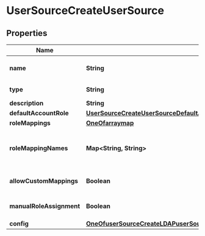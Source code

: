 

# UserSourceCreateUserSource

## Properties

Name | Type | Description | Notes
------------ | ------------- | ------------- | -------------
**name** | **String** | A name for the Identity Source | 
**type** | **String** | IDM type code | 
**description** | **String** | description |  [optional]
**defaultAccountRole** | [**UserSourceCreateUserSourceDefaultAccountRole**](UserSourceCreateUserSourceDefaultAccountRole.md) |  | 
**roleMappings** | [**OneOfarraymap**](OneOfarraymap.md) |  |  [optional]
**roleMappingNames** | **Map&lt;String, String&gt;** | Map of Morpheus &#39;&#x60;Role ID&#x60;&#39;:&#39;&#x60;Role Name&#x60;&#39;.  |  [optional]
**allowCustomMappings** | **Boolean** | Enable Role Mapping Permission |  [optional]
**manualRoleAssignment** | **Boolean** | Manual Role Assignment |  [optional]
**config** | [**OneOfuserSourceCreateLDAPuserSourceCreateJumpClouduserSourceCreateActiveDirectoryuserSourceCreateOktauserSourceCreateOneLoginuserSourceCreateSamluserSourceCreateCustomExternaluserSourceCreateCustomApi**](OneOfuserSourceCreateLDAPuserSourceCreateJumpClouduserSourceCreateActiveDirectoryuserSourceCreateOktauserSourceCreateOneLoginuserSourceCreateSamluserSourceCreateCustomExternaluserSourceCreateCustomApi.md) |  |  [optional]



